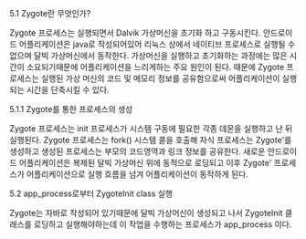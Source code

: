 
5.1 Zygote란 무엇인가?

Zygote 프로세스는 실행되면서 Dalvik 가상머신을 초기화 하고 구동시킨다.
안드로이드 어플리케이션은 java로 작성되어있어 리눅스 상에서 네이티브 프로세스로 실행될 수 없으며 달빅 가상머신에서 동작한다.
가상머신을 실행하고 초기화하는 과정에는 많은 시간이 소요되기때문에 어플리케이션을 느리게하는 주요 원인이 된다.
때문에 Zygote 프로세스는 실행된 가상 머신의 코드 및 메모리 정보를 공유함으로써 어플리케이션이 실행되는 시간을 단축시킬 수 있다.

5.1.1 Zygote를 통한 프로세스의 생성

Zygote 프로세스는 init 프로세스가 시스템 구동에 필요한 각종 데몬을 실행하고 난 뒤 실행된다.
Zygote 프로세스는 fork() 시스템 콜을 호출해 자식 프로세스는 Zygote'를 생성하고 생성된 프로세스는 부모의 코드영역과 링크 정보를 공유한다.
새로운 안드로이드 어플리케이션은 복제된 달빅 가상머신 위에 동적으로 로딩되고 이후 Zygote' 프로세스가 어플리케이션으로 실행 흐름을 넘겨 어플리케이션이 동작하게 된다.

5.2 app_process로부터 ZygoteInit class 실행

Zygote는 자바로 작성되어 있기때문에 달빅 가상머신이 생성되고 나서 ZygoteInit 클래스를 로딩하고 실행해야하는데 이 작업을 수행하는 프로세스가 app_process 이다.



